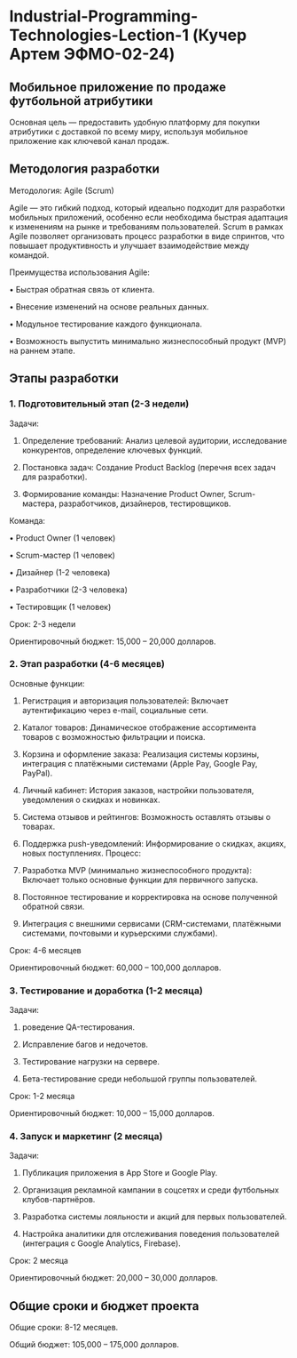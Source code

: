 # Industrial-Programming-Technologies-Lection-1 (Кучер Артем ЭФМО-02-24)
## Мобильное приложение по продаже футбольной атрибутики

Основная цель — предоставить удобную платформу для покупки атрибутики с доставкой по всему миру, используя мобильное приложение как ключевой канал продаж.

## Методология разработки

Методология: Agile (Scrum)

Agile — это гибкий подход, который идеально подходит для разработки мобильных приложений, особенно если необходима быстрая адаптация к изменениям на рынке и требованиям пользователей. Scrum в рамках Agile позволяет организовать процесс разработки в виде спринтов, что повышает продуктивность и улучшает взаимодействие между командой.

Преимущества использования Agile:

•	Быстрая обратная связь от клиента.

•	Внесение изменений на основе реальных данных.

•	Модульное тестирование каждого функционала.

•	Возможность выпустить минимально жизнеспособный продукт (MVP) на раннем этапе.

## Этапы разработки

### 1. Подготовительный этап (2-3 недели)

Задачи:

1) Определение требований: Анализ целевой аудитории, исследование конкурентов, определение ключевых функций.

2) Постановка задач: Создание Product Backlog (перечня всех задач для разработки).

3) Формирование команды: Назначение Product Owner, Scrum-мастера, разработчиков, дизайнеров, тестировщиков.

Команда:

•	Product Owner (1 человек)

•	Scrum-мастер (1 человек)

•	Дизайнер (1-2 человека)

•	Разработчики (2-3 человека)

•	Тестировщик (1 человек)

Срок: 2-3 недели

Ориентировочный бюджет: 15,000 – 20,000 долларов.

### 2. Этап разработки (4-6 месяцев)

Основные функции:

1) Регистрация и авторизация пользователей: Включает аутентификацию через e-mail, социальные сети.

2) Каталог товаров: Динамическое отображение ассортимента товаров с возможностью фильтрации и поиска.
  
3) Корзина и оформление заказа: Реализация системы корзины, интеграция с платёжными системами (Apple Pay, Google Pay, PayPal).

4) Личный кабинет: История заказов, настройки пользователя, уведомления о скидках и новинках.

5) Система отзывов и рейтингов: Возможность оставлять отзывы о товарах.

6) Поддержка push-уведомлений: Информирование о скидках, акциях, новых поступлениях.
Процесс:

7) Разработка MVP (минимально жизнеспособного продукта): Включает только основные функции для первичного запуска.

8) Постоянное тестирование и корректировка на основе полученной обратной связи.

9) Интеграция с внешними сервисами (CRM-системами, платёжными системами, почтовыми и курьерскими службами).
 
Срок: 4-6 месяцев

Ориентировочный бюджет: 60,000 – 100,000 долларов.

### 3. Тестирование и доработка (1-2 месяца)
Задачи:

1) роведение QA-тестирования.

2) Исправление багов и недочетов.

3) Тестирование нагрузки на сервере.

4) Бета-тестирование среди небольшой группы пользователей.

Срок: 1-2 месяца

Ориентировочный бюджет: 10,000 – 15,000 долларов.

### 4. Запуск и маркетинг (2 месяца)

Задачи:

1) Публикация приложения в App Store и Google Play.

2) Организация рекламной кампании в соцсетях и среди футбольных клубов-партнёров.

3) Разработка системы лояльности и акций для первых пользователей.

4) Настройка аналитики для отслеживания поведения пользователей (интеграция с Google Analytics, Firebase).

Срок: 2 месяца

Ориентировочный бюджет: 20,000 – 30,000 долларов.

## Общие сроки и бюджет проекта

Общие сроки: 8-12 месяцев.

Общий бюджет: 105,000 – 175,000 долларов.



